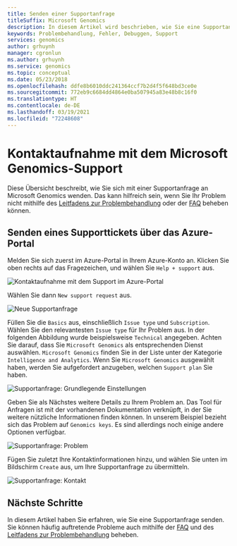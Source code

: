 ```yaml
---
title: Senden einer Supportanfrage
titleSuffix: Microsoft Genomics
description: In diesem Artikel wird beschrieben, wie Sie eine Supportanfrage zur Kontaktaufnahme mit Microsoft Genomics senden können, wenn Sie ein Problem nicht mithilfe des Handbuchs zur Problembehandlung oder anhand der häufig gestellten Fragen beheben können.
keywords: Problembehandlung, Fehler, Debuggen, Support
services: genomics
author: grhuynh
manager: cgronlun
ms.author: grhuynh
ms.service: genomics
ms.topic: conceptual
ms.date: 05/23/2018
ms.openlocfilehash: ddfe8b6010ddc241364ccf7b2d4f5f648bd3ce0e
ms.sourcegitcommit: 772eb9c6684dd4864e0ba507945a83e48b8c16f0
ms.translationtype: HT
ms.contentlocale: de-DE
ms.lasthandoff: 03/19/2021
ms.locfileid: "72248608"
---
```

# <a name="how-to-contact-microsoft-genomics-for-support"></a>Kontaktaufnahme mit dem Microsoft Genomics-Support
Diese Übersicht beschreibt, wie Sie sich mit einer Supportanfrage an Microsoft Genomics wenden. Das kann hilfreich sein, wenn Sie Ihr Problem nicht mithilfe des [Leitfadens zur Problembehandlung](troubleshooting-guide-genomics.md) oder der [FAQ](frequently-asked-questions-genomics.md) beheben können. 


## <a name="file-a-support-ticket-through-the-azure-portal"></a>Senden eines Supporttickets über das Azure-Portal
Melden Sie sich zuerst im Azure-Portal in Ihrem Azure-Konto an. Klicken Sie oben rechts auf das Fragezeichen, und wählen Sie `Help + support` aus.

![Kontaktaufnahme mit dem Support im Azure-Portal](./media/file-support-ticket/genomics-contact-support.png "Kontaktaufnahme mit dem Support im Azure-Portal") 



Wählen Sie dann `New support request` aus. 

![Neue Supportanfrage](./media/file-support-ticket/new-support-request.png "Neue Supportanfrage") 

Füllen Sie die `Basics` aus, einschließlich `Issue type` und `Subscription`. Wählen Sie den relevantesten `Issue type` für Ihr Problem aus. In der folgenden Abbildung wurde beispielsweise `Technical` angegeben. Achten Sie darauf, dass Sie `Microsoft Genomics` als entsprechenden Dienst auswählen.  `Microsoft Genomics` finden Sie in der Liste unter der Kategorie `Intelligence and Analytics`.   Wenn Sie `Microsoft Genomics` ausgewählt haben, werden Sie aufgefordert anzugeben, welchen `Support plan` Sie haben.

![Supportanfrage: Grundlegende Einstellungen](./media/file-support-ticket/support-request-basics.png "Supportanfrage: Grundlegende Einstellungen")


Geben Sie als Nächstes weitere Details zu Ihrem Problem an. Das Tool für Anfragen ist mit der vorhandenen Dokumentation verknüpft, in der Sie weitere nützliche Informationen finden können. In unserem Beispiel bezieht sich das Problem auf `Genomics keys`. Es sind allerdings noch einige andere Optionen verfügbar.

![Supportanfrage: Problem](./media/file-support-ticket/support-request-problem.png "Supportanfrage: Problem")

Fügen Sie zuletzt Ihre Kontaktinformationen hinzu, und wählen Sie unten im Bildschirm `Create` aus, um Ihre Supportanfrage zu übermitteln.

![Supportanfrage: Kontakt](./media/file-support-ticket/support-request-contact.png "Supportanfrage: Kontakt")

## <a name="next-steps"></a>Nächste Schritte
In diesem Artikel haben Sie erfahren, wie Sie eine Supportanfrage senden. Sie können häufig auftretende Probleme auch mithilfe der [FAQ](frequently-asked-questions-genomics.md) und des [Leitfadens zur Problembehandlung](troubleshooting-guide-genomics.md) beheben. 